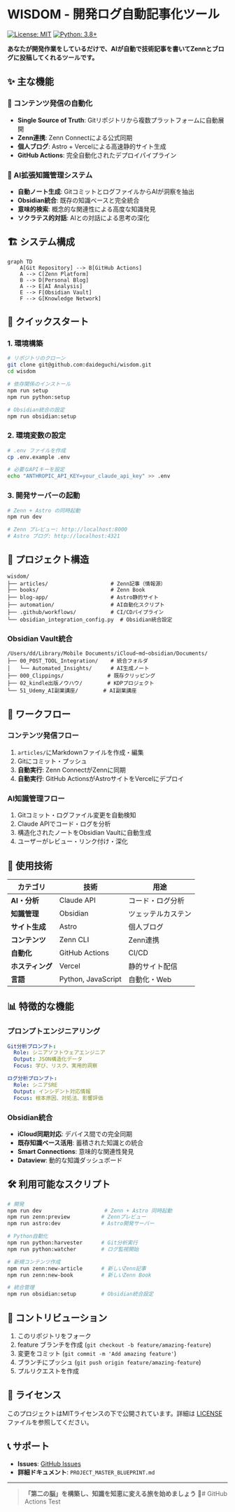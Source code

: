 # WISDOM - 開発ログ自動記事化ツール

[![License: MIT](https://img.shields.io/badge/License-MIT-yellow.svg)](https://opensource.org/licenses/MIT)
[![Python: 3.8+](https://img.shields.io/badge/Python-3.8+-blue.svg)](https://www.python.org/downloads/)

**あなたが開発作業をしているだけで、AIが自動で技術記事を書いてZennとブログに投稿してくれるツールです。**

## ✨ 主な機能

### 📝 コンテンツ発信の自動化
- **Single Source of Truth**: Gitリポジトリから複数プラットフォームに自動展開
- **Zenn連携**: Zenn Connectによる公式同期
- **個人ブログ**: Astro + Vercelによる高速静的サイト生成
- **GitHub Actions**: 完全自動化されたデプロイパイプライン

### 🧠 AI拡張知識管理システム  
- **自動ノート生成**: GitコミットとログファイルからAIが洞察を抽出
- **Obsidian統合**: 既存の知識ベースと完全統合
- **意味的検索**: 概念的な関連性による高度な知識発見
- **ソクラテス的対話**: AIとの対話による思考の深化

## 🏗️ システム構成

```mermaid
graph TD
    A[Git Repository] --> B[GitHub Actions]
    A --> C[Zenn Platform] 
    B --> D[Personal Blog]
    A --> E[AI Analysis]
    E --> F[Obsidian Vault]
    F --> G[Knowledge Network]
```

## 🚀 クイックスタート

### 1. 環境構築

```bash
# リポジトリのクローン
git clone git@github.com:daideguchi/wisdom.git
cd wisdom

# 依存関係のインストール
npm run setup
npm run python:setup

# Obsidian統合の設定
npm run obsidian:setup
```

### 2. 環境変数の設定

```bash
# .env ファイルを作成
cp .env.example .env

# 必要なAPIキーを設定
echo "ANTHROPIC_API_KEY=your_claude_api_key" >> .env
```

### 3. 開発サーバーの起動

```bash
# Zenn + Astro の同時起動
npm run dev

# Zenn プレビュー: http://localhost:8000
# Astro ブログ: http://localhost:4321
```

## 📁 プロジェクト構造

```
wisdom/
├── articles/                    # Zenn記事（情報源）
├── books/                       # Zenn Book
├── blog-app/                    # Astro静的サイト
├── automation/                  # AI自動化スクリプト
├── .github/workflows/           # CI/CDパイプライン
└── obsidian_integration_config.py  # Obsidian統合設定
```

### Obsidian Vault統合

```
/Users/dd/Library/Mobile Documents/iCloud~md~obsidian/Documents/
├── 00_POST_TOOL_Integration/    # 統合フォルダ  
│   └── Automated_Insights/      # AI生成ノート
├── 000_Clippings/              # 既存クリッピング
├── 02_kindle出版ノウハウ/        # KDPプロジェクト
└── 51_Udemy_AI副業講座/        # AI副業講座
```

## 🔄 ワークフロー

### コンテンツ発信フロー
1. `articles/`にMarkdownファイルを作成・編集
2. Gitにコミット・プッシュ
3. **自動実行**: Zenn ConnectがZennに同期
4. **自動実行**: GitHub ActionsがAstroサイトをVercelにデプロイ

### AI知識管理フロー  
1. Gitコミット・ログファイル変更を自動検知
2. Claude APIでコード・ログを分析
3. 構造化されたノートをObsidian Vaultに自動生成
4. ユーザーがレビュー・リンク付け・深化

## 🎯 使用技術

| カテゴリ | 技術 | 用途 |
|---------|------|------|
| **AI・分析** | Claude API | コード・ログ分析 |
| **知識管理** | Obsidian | ツェッテルカステン |
| **サイト生成** | Astro | 個人ブログ |  
| **コンテンツ** | Zenn CLI | Zenn連携 |
| **自動化** | GitHub Actions | CI/CD |
| **ホスティング** | Vercel | 静的サイト配信 |
| **言語** | Python, JavaScript | 自動化・Web |

## 📊 特徴的な機能

### プロンプトエンジニアリング
```yaml
Git分析プロンプト:
  Role: シニアソフトウェアエンジニア  
  Output: JSON構造化データ
  Focus: 学び、リスク、実用的洞察

ログ分析プロンプト:
  Role: シニアSRE
  Output: インシデント対応情報
  Focus: 根本原因、対処法、影響評価
```

### Obsidian統合
- **iCloud同期対応**: デバイス間での完全同期
- **既存知識ベース活用**: 蓄積された知識との統合
- **Smart Connections**: 意味的な関連性発見
- **Dataview**: 動的な知識ダッシュボード

## 🛠️ 利用可能なスクリプト

```bash
# 開発
npm run dev                    # Zenn + Astro 同時起動
npm run zenn:preview          # Zennプレビュー
npm run astro:dev             # Astro開発サーバー

# Python自動化
npm run python:harvester      # Git分析実行
npm run python:watcher        # ログ監視開始

# 新規コンテンツ作成
npm run zenn:new-article      # 新しいZenn記事
npm run zenn:new-book         # 新しいZenn Book

# 統合管理
npm run obsidian:setup        # Obsidian統合設定
```

## 🤝 コントリビューション

1. このリポジトリをフォーク
2. feature ブランチを作成 (`git checkout -b feature/amazing-feature`)
3. 変更をコミット (`git commit -m 'Add amazing feature'`)
4. ブランチにプッシュ (`git push origin feature/amazing-feature`)  
5. プルリクエストを作成

## 📄 ライセンス

このプロジェクトはMITライセンスの下で公開されています。詳細は [LICENSE](LICENSE) ファイルを参照してください。

## 📞 サポート

- **Issues**: [GitHub Issues](https://github.com/daideguchi/wisdom/issues)
- **詳細ドキュメント**: `PROJECT_MASTER_BLUEPRINT.md`

---

> **「第二の脳」を構築し、知識を知恵に変える旅を始めましょう** 🚀# GitHub Actions Test
